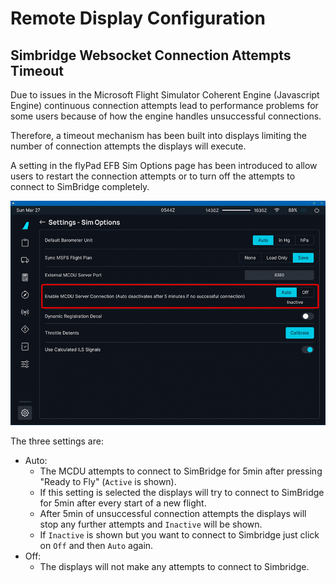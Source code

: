 # Remote Display Configuration

## Simbridge Websocket Connection Attempts Timeout

Due to issues in the Microsoft Flight Simulator Coherent Engine (Javascript Engine) continuous connection attempts lead to performance problems for some users because of how the engine handles unsuccessful connections. 

Therefore, a timeout mechanism has been built into displays limiting the number of connection attempts the displays will execute.

A setting in the flyPad EFB Sim Options page has been introduced to allow users to restart the connection attempts or to turn off the attempts to connect to SimBridge completely.

![flyPad EFB Settings Sim Options](../assets/simbridge/efb-setting-simoptions.png)

The three settings are:

- Auto:
    - The MCDU attempts to connect to SimBridge for 5min after pressing "Ready to Fly" (`Active` is shown).
    - If this setting is selected the displays will try to connect to SimBridge for 5min after every start of a new flight.
    - After 5min of unsuccessful connection attempts the displays will stop any further attempts and `Inactive` will be 
      shown.
    - If `Inactive` is shown but you want to connect to Simbridge just click on `Off` and then `Auto` again. 
- Off:
    - The displays will not make any attempts to connect to Simbridge.